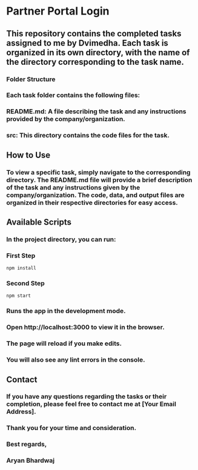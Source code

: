 # Partner Portal Login
## This repository contains the completed tasks assigned to me by Dvimedha. Each task is organized in its own directory, with the name of the directory corresponding to the task name.

### Folder Structure
### Each task folder contains the following files:

### README.md: A file describing the task and any instructions provided by the company/organization.
### src: This directory contains the code files for the task.

## How to Use
### To view a specific task, simply navigate to the corresponding directory. The README.md file will provide a brief description of the task and any instructions given by the company/organization. The code, data, and output files are organized in their respective directories for easy access.

## Available Scripts
### In the project directory, you can run:

### First Step
<code>npm install</code>
### Second Step
<code>npm start</code>
### Runs the app in the development mode.
### Open http://localhost:3000 to view it in the browser.

### The page will reload if you make edits.
### You will also see any lint errors in the console.

## Contact
### If you have any questions regarding the tasks or their completion, please feel free to contact me at [Your Email Address].

### Thank you for your time and consideration.

### Best regards,

### Aryan Bhardwaj
